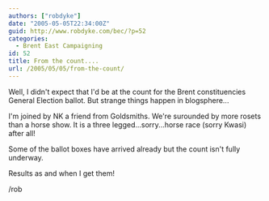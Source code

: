 ```yaml
---
authors: ["robdyke"]
date: "2005-05-05T22:34:00Z"
guid: http://www.robdyke.com/bec/?p=52
categories:
  - Brent East Campaigning
id: 52
title: From the count....
url: /2005/05/05/from-the-count/
---
```

Well, I didn't expect that I'd be at the count for the Brent constituencies General Election ballot. But strange things happen in blogsphere...

I'm joined by NK a friend from Goldsmiths. We're surounded by more rosets than a horse show. It is a three legged...sorry...horse race (sorry Kwasi) after all!

Some of the ballot boxes have arrived already but the count isn't fully underway.

Results as and when I get them!

/rob